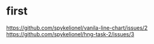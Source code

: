 # first
https://github.com/spykelionel/vanila-line-chart/issues/2
https://github.com/spykelionel/hng-task-2/issues/3
